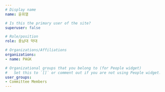 ```yaml
---
# Display name
name: 윤휘열

# Is this the primary user of the site?
superuser: false

# Role/position
role: 충남대 약대

# Organizations/Affiliations
organizations:
- name: PAGK

# Organizational groups that you belong to (for People widget)
#   Set this to `[]` or comment out if you are not using People widget.
user_groups:
- Committee Members
---
```

